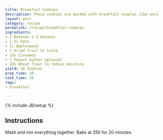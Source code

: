 ```yaml
---
title: Breakfast Cookies
description: These cookies are packed with breakfast staples like oats and fruit.
layout: post
category: recipe
permalink: /recipe/breakfast-cookies
ingredients:
- 2 Bananas 2-3 bananas
- 1.5c Oats
- 1c Applesauce
- 1 Dried fruit to taste
- 1ds Cinnamon
- 1 Peanut butter optional
- 1ds Wheat flour to reduce moisture
yield: 18 Cookies
prep_time: 10
cook_time: 20
tags:
- breakfast

---
```

{% include JB/setup %}

## Instructions

Mash and mix everything together. Bake at 350 for 20 minutes.
